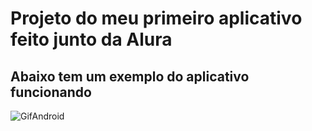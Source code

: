 # Projeto do meu primeiro aplicativo feito junto da Alura

## Abaixo tem um exemplo do aplicativo funcionando

![GifAndroid](https://user-images.githubusercontent.com/37640104/189416007-48c20f2b-c9a4-4d46-a333-afc1e35d8023.gif)
